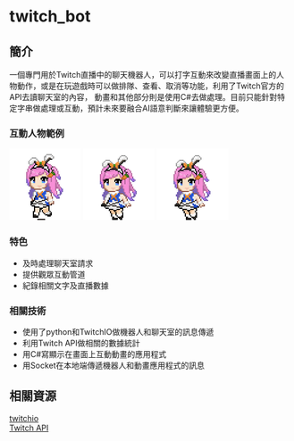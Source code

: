 # twitch_bot
## 簡介
  一個專門用於Twitch直播中的聊天機器人，可以打字互動來改變直播畫面上的人物動作，或是在玩遊戲時可以做排隊、查看、取消等功能，利用了Twitch官方的API去讀聊天室的內容，
  動畫和其他部分則是使用C#去做處理。目前只能針對特定字串做處理或互動，預計未來要融合AI語意判斷來讓體驗更方便。
### 互動人物範例
![初始狀態](https://github.com/Franky-Hsiao/twitch_bot/blob/master/twitchBot/image/chibiwalk.gif)
![變化後狀態A](https://github.com/Franky-Hsiao/twitch_bot/blob/master/twitchBot/image/chibiConfuse.gif)
![變化後狀態B](https://github.com/Franky-Hsiao/twitch_bot/blob/master/twitchBot/image/chibiNoHeadwear.gif)

### 特色

- 及時處理聊天室請求
- 提供觀眾互動管道
- 紀錄相關文字及直播數據

### 相關技術

- 使用了python和TwitchIO做機器人和聊天室的訊息傳遞
- 利用Twitch API做相關的數據統計
- 用C#寫顯示在畫面上互動動畫的應用程式
- 用Socket在本地端傳遞機器人和動畫應用程式的訊息

## 相關資源
[twitchio](https://twitchio.dev/en/stable/)  
[Twitch API](https://dev.twitch.tv/docs/api/)
